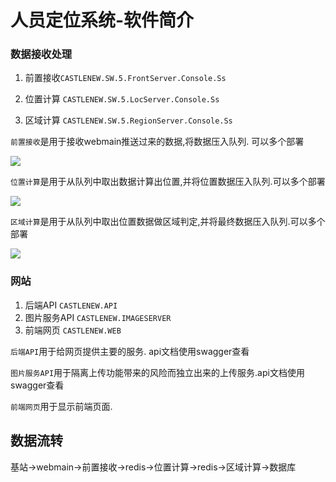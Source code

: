 # 人员定位系统-软件简介



### 数据接收处理

1. 前置接收`CASTLENEW.SW.5.FrontServer.Console.Ss`

2. 位置计算 `CASTLENEW.SW.5.LocServer.Console.Ss`

3. 区域计算 `CASTLENEW.SW.5.RegionServer.Console.Ss`

`前置接收`是用于接收webmain推送过来的数据,将数据压入队列. 可以多个部署

![](https://i.loli.net/2019/11/04/wDUL3dBWAusTKjz.png)

`位置计算`是用于从队列中取出数据计算出位置,并将位置数据压入队列.可以多个部署

![](https://i.loli.net/2019/11/04/kqivM1soZFftr8j.png)

`区域计算`是用于从队列中取出位置数据做区域判定,并将最终数据压入队列.可以多个部署

![](https://i.loli.net/2019/11/04/YAJes42fjhC5DUa.png)

### 网站

1. 后端API `CASTLENEW.API`
2. 图片服务API  `CASTLENEW.IMAGESERVER`
3. 前端网页 `CASTLENEW.WEB`

`后端API`用于给网页提供主要的服务. api文档使用swagger查看

`图片服务API`用于隔离上传功能带来的风险而独立出来的上传服务.api文档使用swagger查看

`前端网页`用于显示前端页面.



## 数据流转



基站->webmain->前置接收->redis->位置计算->redis->区域计算->数据库













